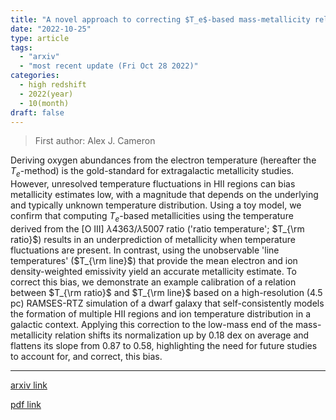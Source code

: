 ```yaml
---
title: "A novel approach to correcting $T_e$-based mass-metallicity relations"
date: "2022-10-25"
type: article
tags:
  - "arxiv"
  - "most recent update (Fri Oct 28 2022)"
categories:
  - high redshift
  - 2022(year)
  - 10(month)
draft: false
---
```


> First author: Alex J. Cameron

 Deriving oxygen abundances from the electron temperature (hereafter the
$T_e$-method) is the gold-standard for extragalactic metallicity studies.
However, unresolved temperature fluctuations in HII regions can bias
metallicity estimates low, with a magnitude that depends on the underlying and
typically unknown temperature distribution. Using a toy model, we confirm that
computing $T_e$-based metallicities using the temperature derived from the [O
III] $\lambda$4363/$\lambda$5007 ratio ('ratio temperature'; $T_{\rm ratio}$)
results in an underprediction of metallicity when temperature fluctuations are
present. In contrast, using the unobservable 'line temperatures' ($T_{\rm
line}$) that provide the mean electron and ion density-weighted emissivity
yield an accurate metallicity estimate. To correct this bias, we demonstrate an
example calibration of a relation between $T_{\rm ratio}$ and $T_{\rm line}$
based on a high-resolution (4.5 pc) RAMSES-RTZ simulation of a dwarf galaxy
that self-consistently models the formation of multiple HII regions and ion
temperature distribution in a galactic context. Applying this correction to the
low-mass end of the mass-metallicity relation shifts its normalization up by
0.18 dex on average and flattens its slope from 0.87 to 0.58, highlighting the
need for future studies to account for, and correct, this bias.

---
[arxiv link](http://arxiv.org/abs/2210.14234v1)

[pdf link](http://arxiv.org/pdf/2210.14234v1)